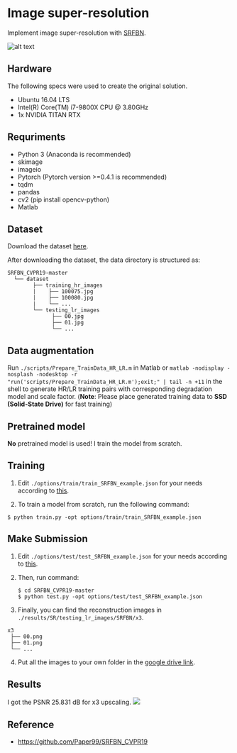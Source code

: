 # Image super-resolution
Implement image super-resolution with [SRFBN](https://github.com/Paper99/SRFBN_CVPR19).

![alt text](https://github.com/danny91708/Selected-Topics-in-Visual-Recognition-using-Deep-Learning/blob/main/HW4/superResolution.png?raw=true)

## Hardware
The following specs were used to create the original solution.
- Ubuntu 16.04 LTS
- Intel(R) Core(TM) i7-9800X CPU @ 3.80GHz
- 1x NVIDIA TITAN RTX

## Requriments
- Python 3 (Anaconda is recommended)
- skimage
- imageio
- Pytorch (Pytorch version >=0.4.1 is recommended)
- tqdm 
- pandas
- cv2 (pip install opencv-python)
- Matlab 

## Dataset
Download the dataset [here](https://drive.google.com/drive/u/0/folders/1H-sIY7zj42Fex1ZjxxSC3PV1pK4Mij6x).

After downloading the dataset, the data directory is structured as:
```
SRFBN_CVPR19-master
  └── dataset
        ├── training_hr_images
        |    ├── 100075.jpg
        |    ├── 100080.jpg
        |    └── ...
        └── testing_lr_images
              ├── 00.jpg
              ├── 01.jpg
              └── ...
```

## Data augmentation
Run `./scripts/Prepare_TrainData_HR_LR.m` in Matlab or `matlab -nodisplay -nosplash -nodesktop -r "run('scripts/Prepare_TrainData_HR_LR.m');exit;" | tail -n +11` in the shell to generate HR/LR training pairs with corresponding degradation model and scale factor. (**Note**: Please place generated training data to **SSD (Solid-State Drive)** for fast training)

## Pretrained model
**No** pretrained model is used! I train the model from scratch.

## Training
1. Edit `./options/train/train_SRFBN_example.json` for your needs according to [this](https://github.com/Paper99/SRFBN_CVPR19/blob/master/options/train/README.md).

2. To train a model from scratch, run the following command:
```shell
$ python train.py -opt options/train/train_SRFBN_example.json
```

## Make Submission
1. Edit `./options/test/test_SRFBN_example.json` for your needs according to [this](https://github.com/Paper99/SRFBN_CVPR19/blob/master/options/test/README.md).

2. Then, run command:
   ```shell
   $ cd SRFBN_CVPR19-master
   $ python test.py -opt options/test/test_SRFBN_example.json
   ```

3. Finally, you can find the reconstruction images in `./results/SR/testing_lr_images/SRFBN/x3`.
```
x3
 ├── 00.png
 ├── 01.png
 └── ...
```

4. Put all the images to your own folder in the [google drive link](https://drive.google.com/drive/folders/1sbb527to9S8Ej-25QOb0IrQ-d2TDBcYK).

## Results
I got the PSNR 25.831 dB for x3 upscaling.
![](figs/img_004_BI.jpg)

## Reference
- https://github.com/Paper99/SRFBN_CVPR19
